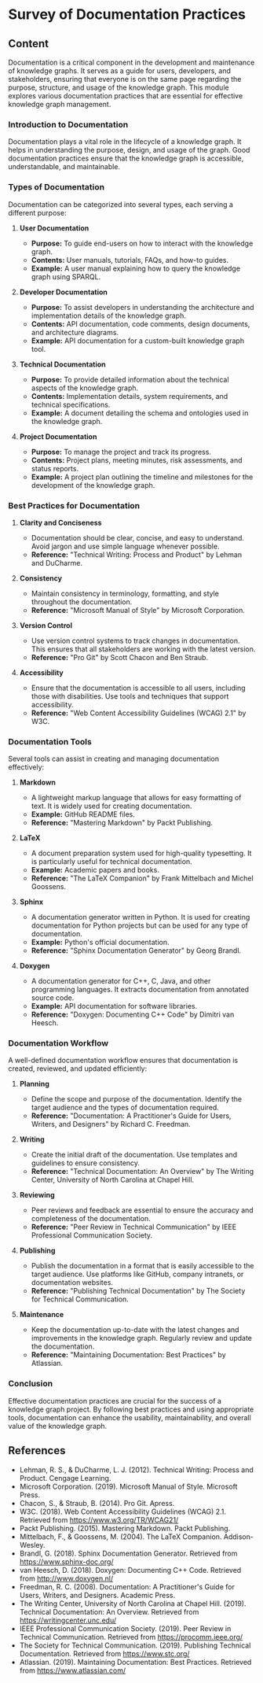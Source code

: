 # Survey of Documentation Practices

## Content

Documentation is a critical component in the development and maintenance of knowledge graphs. It serves as a guide for users, developers, and stakeholders, ensuring that everyone is on the same page regarding the purpose, structure, and usage of the knowledge graph. This module explores various documentation practices that are essential for effective knowledge graph management.

### Introduction to Documentation

Documentation plays a vital role in the lifecycle of a knowledge graph. It helps in understanding the purpose, design, and usage of the graph. Good documentation practices ensure that the knowledge graph is accessible, understandable, and maintainable.

### Types of Documentation

Documentation can be categorized into several types, each serving a different purpose:

1. **User Documentation**

   - **Purpose:** To guide end-users on how to interact with the knowledge graph.
   - **Contents:** User manuals, tutorials, FAQs, and how-to guides.
   - **Example:** A user manual explaining how to query the knowledge graph using SPARQL.

2. **Developer Documentation**

   - **Purpose:** To assist developers in understanding the architecture and implementation details of the knowledge graph.
   - **Contents:** API documentation, code comments, design documents, and architecture diagrams.
   - **Example:** API documentation for a custom-built knowledge graph tool.

3. **Technical Documentation**

   - **Purpose:** To provide detailed information about the technical aspects of the knowledge graph.
   - **Contents:** Implementation details, system requirements, and technical specifications.
   - **Example:** A document detailing the schema and ontologies used in the knowledge graph.

4. **Project Documentation**
   - **Purpose:** To manage the project and track its progress.
   - **Contents:** Project plans, meeting minutes, risk assessments, and status reports.
   - **Example:** A project plan outlining the timeline and milestones for the development of the knowledge graph.

### Best Practices for Documentation

1. **Clarity and Conciseness**

   - Documentation should be clear, concise, and easy to understand. Avoid jargon and use simple language whenever possible.
   - **Reference:** "Technical Writing: Process and Product" by Lehman and DuCharme.

2. **Consistency**

   - Maintain consistency in terminology, formatting, and style throughout the documentation.
   - **Reference:** "Microsoft Manual of Style" by Microsoft Corporation.

3. **Version Control**

   - Use version control systems to track changes in documentation. This ensures that all stakeholders are working with the latest version.
   - **Reference:** "Pro Git" by Scott Chacon and Ben Straub.

4. **Accessibility**
   - Ensure that the documentation is accessible to all users, including those with disabilities. Use tools and techniques that support accessibility.
   - **Reference:** "Web Content Accessibility Guidelines (WCAG) 2.1" by W3C.

### Documentation Tools

Several tools can assist in creating and managing documentation effectively:

1. **Markdown**

   - A lightweight markup language that allows for easy formatting of text. It is widely used for creating documentation.
   - **Example:** GitHub README files.
   - **Reference:** "Mastering Markdown" by Packt Publishing.

2. **LaTeX**

   - A document preparation system used for high-quality typesetting. It is particularly useful for technical documentation.
   - **Example:** Academic papers and books.
   - **Reference:** "The LaTeX Companion" by Frank Mittelbach and Michel Goossens.

3. **Sphinx**

   - A documentation generator written in Python. It is used for creating documentation for Python projects but can be used for any type of documentation.
   - **Example:** Python's official documentation.
   - **Reference:** "Sphinx Documentation Generator" by Georg Brandl.

4. **Doxygen**
   - A documentation generator for C++, C, Java, and other programming languages. It extracts documentation from annotated source code.
   - **Example:** API documentation for software libraries.
   - **Reference:** "Doxygen: Documenting C++ Code" by Dimitri van Heesch.

### Documentation Workflow

A well-defined documentation workflow ensures that documentation is created, reviewed, and updated efficiently:

1. **Planning**

   - Define the scope and purpose of the documentation. Identify the target audience and the types of documentation required.
   - **Reference:** "Documentation: A Practitioner's Guide for Users, Writers, and Designers" by Richard C. Freedman.

2. **Writing**

   - Create the initial draft of the documentation. Use templates and guidelines to ensure consistency.
   - **Reference:** "Technical Documentation: An Overview" by The Writing Center, University of North Carolina at Chapel Hill.

3. **Reviewing**

   - Peer reviews and feedback are essential to ensure the accuracy and completeness of the documentation.
   - **Reference:** "Peer Review in Technical Communication" by IEEE Professional Communication Society.

4. **Publishing**

   - Publish the documentation in a format that is easily accessible to the target audience. Use platforms like GitHub, company intranets, or documentation websites.
   - **Reference:** "Publishing Technical Documentation" by The Society for Technical Communication.

5. **Maintenance**
   - Keep the documentation up-to-date with the latest changes and improvements in the knowledge graph. Regularly review and update the documentation.
   - **Reference:** "Maintaining Documentation: Best Practices" by Atlassian.

### Conclusion

Effective documentation practices are crucial for the success of a knowledge graph project. By following best practices and using appropriate tools, documentation can enhance the usability, maintainability, and overall value of the knowledge graph.

## References

- Lehman, R. S., & DuCharme, L. J. (2012). Technical Writing: Process and Product. Cengage Learning.
- Microsoft Corporation. (2019). Microsoft Manual of Style. Microsoft Press.
- Chacon, S., & Straub, B. (2014). Pro Git. Apress.
- W3C. (2018). Web Content Accessibility Guidelines (WCAG) 2.1. Retrieved from https://www.w3.org/TR/WCAG21/
- Packt Publishing. (2015). Mastering Markdown. Packt Publishing.
- Mittelbach, F., & Goossens, M. (2004). The LaTeX Companion. Addison-Wesley.
- Brandl, G. (2018). Sphinx Documentation Generator. Retrieved from https://www.sphinx-doc.org/
- van Heesch, D. (2018). Doxygen: Documenting C++ Code. Retrieved from http://www.doxygen.nl/
- Freedman, R. C. (2008). Documentation: A Practitioner's Guide for Users, Writers, and Designers. Academic Press.
- The Writing Center, University of North Carolina at Chapel Hill. (2019). Technical Documentation: An Overview. Retrieved from https://writingcenter.unc.edu/
- IEEE Professional Communication Society. (2019). Peer Review in Technical Communication. Retrieved from https://procomm.ieee.org/
- The Society for Technical Communication. (2019). Publishing Technical Documentation. Retrieved from https://www.stc.org/
- Atlassian. (2019). Maintaining Documentation: Best Practices. Retrieved from https://www.atlassian.com/
